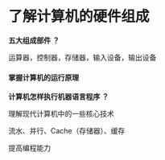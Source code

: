 # 了解计算机的硬件组成

**五大组成部件 ？**

运算器，控制器，存储器，输入设备，输出设备



#### 掌握计算机的运行原理

**计算机怎样执行机器语言程序 ？**

理解现代计算机中的一些核心技术

流水、并行、Cache（存储器）、缓存

提高编程能力